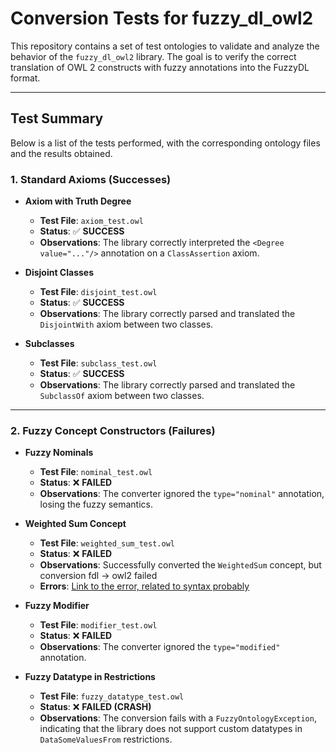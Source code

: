 # Conversion Tests for fuzzy_dl_owl2

This repository contains a set of test ontologies to validate and analyze the behavior of the `fuzzy_dl_owl2` library. The goal is to verify the correct translation of OWL 2 constructs with fuzzy annotations into the FuzzyDL format.

---

## Test Summary

Below is a list of the tests performed, with the corresponding ontology files and the results obtained.

### 1. Standard Axioms (Successes)

* **Axiom with Truth Degree**
    * **Test File**: `axiom_test.owl`
    * **Status**: ✅ **SUCCESS**
    * **Observations**: The library correctly interpreted the `<Degree value="..."/>` annotation on a `ClassAssertion` axiom.

* **Disjoint Classes**
    * **Test File**: `disjoint_test.owl`
    * **Status**: ✅ **SUCCESS**
    * **Observations**: The library correctly parsed and translated the `DisjointWith` axiom between two classes.

* **Subclasses**
    * **Test File**: `subclass_test.owl`
    * **Status**: ✅ **SUCCESS**
    * **Observations**: The library correctly parsed and translated the `SubclassOf` axiom between two classes.

---

### 2. Fuzzy Concept Constructors (Failures)

* **Fuzzy Nominals**
    * **Test File**: `nominal_test.owl`
    * **Status**: ❌ **FAILED**
    * **Observations**: The converter ignored the `type="nominal"` annotation, losing the fuzzy semantics.

* **Weighted Sum Concept**
    * **Test File**: `weighted_sum_test.owl`
    * **Status**: ❌ **FAILED**
    * **Observations**: Successfully converted the `WeightedSum` concept, but conversion fdl -> owl2 failed
    * **Errors**: [Link to the error, related to syntax probably](https://pastebin.com/R1Wn6Vvp)

* **Fuzzy Modifier**
    * **Test File**: `modifier_test.owl`
    * **Status**: ❌ **FAILED**
    * **Observations**: The converter ignored the `type="modified"` annotation.

* **Fuzzy Datatype in Restrictions**
    * **Test File**: `fuzzy_datatype_test.owl`
    * **Status**: ❌ **FAILED (CRASH)**
    * **Observations**: The conversion fails with a `FuzzyOntologyException`, indicating that the library does not support custom datatypes in `DataSomeValuesFrom` restrictions.